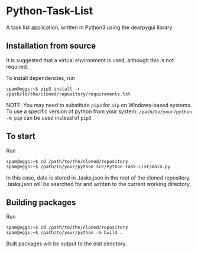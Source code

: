 # Python-Task-List

A task list application, written in Python3 using the dearpygui library

## Installation from source

It is suggested that a virtual environment is used, although this is not required.

To install dependencies, run
```shell
spam@eggs:~$ pip3 install -r /path/to/the/cloned/repository/requirements.txt
```
NOTE: You may need to substitute `pip3` for `pip` on Windows-based systems.  To use a specific version of python from your system: `/path/to/your/python -m pip` can be used instead of `pip3`

## To start
Run
```shell
spam@eggs:~$ cd /path/to/the/cloned/repository
spam@eggs:~$ /path/to/your/python src/Python-Task-List/main.py
```

In this case, data is stored in .tasks.json in the root of the cloned repository.  .tasks.json will be searched for and written to the current working directory.

## Building packages
Run
```shell
spam@eggs:~$ cd /path/to/the/cloned/repository
spam@eggs:~$ /path/to/your/python -m build .
```
Built packages will be output to the dist directory.
